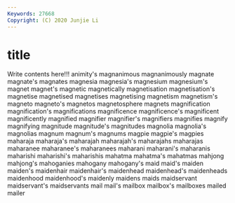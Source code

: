 ```yaml
---
Keywords: 27668
Copyright: (C) 2020 Junjie Li
---
```


# title

Write contents here!!!
animity's 
magnanimous 
magnanimously 
magnate 
magnate's 
magnates 
magnesia 
magnesia's 
magnesium
magnesium's 
magnet 
magnet's 
magnetic 
magnetically 
magnetisation 
magnetisation's 
magnetise 
magnetised 
magnetises
magnetising 
magnetism 
magnetism's 
magneto 
magneto's 
magnetos 
magnetosphere 
magnets 
magnification 
magnification's
magnifications 
magnificence 
magnificence's 
magnificent 
magnificently 
magnified 
magnifier 
magnifier's 
magnifiers 
magnifies
magnify 
magnifying 
magnitude 
magnitude's 
magnitudes 
magnolia 
magnolia's 
magnolias 
magnum 
magnum's
magnums 
magpie 
magpie's 
magpies 
maharaja 
maharaja's 
maharajah 
maharajah's 
maharajahs 
maharajas
maharanee 
maharanee's 
maharanees 
maharani 
maharani's 
maharanis 
maharishi 
maharishi's 
maharishis 
mahatma
mahatma's 
mahatmas 
mahjong 
mahjong's 
mahoganies 
mahogany 
mahogany's 
maid 
maid's 
maiden
maiden's 
maidenhair 
maidenhair's 
maidenhead 
maidenhead's 
maidenheads 
maidenhood 
maidenhood's 
maidenly 
maidens
maids 
maidservant 
maidservant's 
maidservants 
mail 
mail's 
mailbox 
mailbox's 
mailboxes 
mailed
mailer 
